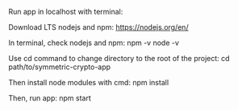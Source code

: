Run app in localhost with terminal:

Download LTS nodejs and npm: https://nodejs.org/en/

In terminal, check nodejs and npm:
npm -v
node -v

Use cd command to change directory to the root of the project:
cd path/to/symmetric-crypto-app

Then install node modules with cmd:
npm install

Then, run app:
npm start
